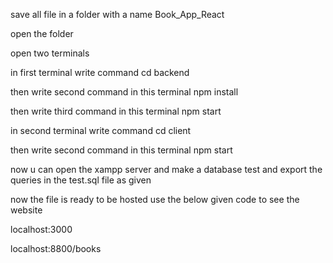 save all file in a folder with a name Book_App_React

open the folder

open two terminals

in first terminal write command cd backend

then write second command in this terminal npm install

then write third command in this terminal npm start

in second terminal write command cd client 

then write second command in this terminal npm start

now u can open the xampp server and make a database test and export the queries in the test.sql file as given

now the file is ready to be hosted use the below given code to see the website

localhost:3000

localhost:8800/books
